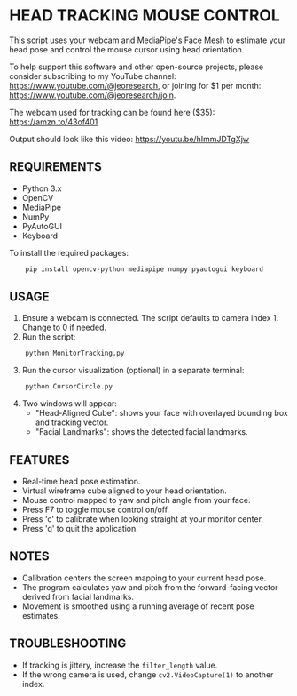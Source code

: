 HEAD TRACKING MOUSE CONTROL
====================================

This script uses your webcam and MediaPipe's Face Mesh to estimate your head pose and control the mouse cursor using head orientation.

To help support this software and other open-source projects, please consider subscribing to my YouTube channel: https://www.youtube.com/@jeoresearch, or joining for $1 per month: https://www.youtube.com/@jeoresearch/join. 

The webcam used for tracking can be found here ($35): https://amzn.to/43of401

Output should look like this video: https://youtu.be/hImmJDTgXjw

REQUIREMENTS
------------
- Python 3.x
- OpenCV
- MediaPipe
- NumPy
- PyAutoGUI
- Keyboard

To install the required packages:
```bash
    pip install opencv-python mediapipe numpy pyautogui keyboard
```

USAGE
-----
1. Ensure a webcam is connected. The script defaults to camera index 1. Change to 0 if needed.
2. Run the script:
```bash
    python MonitorTracking.py
```
3. Run the cursor visualization (optional) in a separate terminal:
```bash
    python CursorCircle.py
```
4. Two windows will appear:
    - "Head-Aligned Cube": shows your face with overlayed bounding box and tracking vector.
    - "Facial Landmarks": shows the detected facial landmarks.

FEATURES
--------
- Real-time head pose estimation.
- Virtual wireframe cube aligned to your head orientation.
- Mouse control mapped to yaw and pitch angle from your face.
- Press F7 to toggle mouse control on/off.
- Press 'c' to calibrate when looking straight at your monitor center.
- Press 'q' to quit the application.

NOTES
-----
- Calibration centers the screen mapping to your current head pose.
- The program calculates yaw and pitch from the forward-facing vector derived from facial landmarks.
- Movement is smoothed using a running average of recent pose estimates.

TROUBLESHOOTING
---------------
- If tracking is jittery, increase the `filter_length` value.
- If the wrong camera is used, change `cv2.VideoCapture(1)` to another index.
